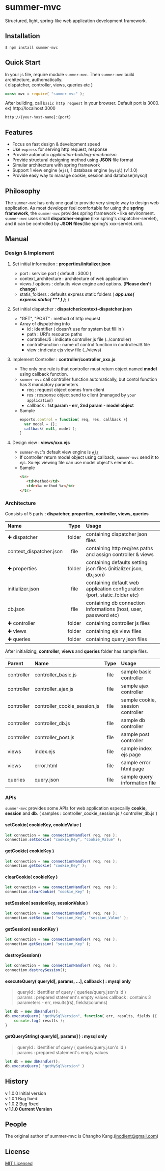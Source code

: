 # summer-mvc
Structured, light, spring-like web application development framework.      

## Installation      
```      
$ npm install summer-mvc      
```      

## Quick Start
In your js file, require module `summer-mvc`. Then `summer-mvc` build architecture, authomatically.     
( dispatcher, controller, views, queries etc )     
```javascript     
const mvc = require( "summer-mvc" );    
```    

After building, call `basic http request` in your browser.
Default port is 3000. ex) http://localhost:3000    
```
http://{your-host-name}:{port}    
```    

## Features       
- Focus on fast design & development speed
- Use `express` for serving http request, response
- Provide automatic *application-building-machanism*
- Provide structural designing method using **JSON** file format
- Simular architecture with spring framework
- Support 1 view engine (`ejs`), 1 database engine (`mysql`) (v1.1.0)
- Provide easy way to manage cookie, session and database(mysql) 

## Philosophy    
The `summer-mvc` has only one goal to provide very simple way to design web application. As most developer feel comfortable for using the **spring framework**, the `summer-mvc` provides spring framework - like environment. `summer-mvc` uses small **dispatcher-engine** (like spring's dispatcher-servlet), and it can be controlled by **JSON files**(like spring's xxx-servlet.xml).      

## Manual    
### Design & Implement
1. Set initial information : **properties/initalizer.json**    
   * port : service port ( default : 3000 )    
   * context_architecture : architecture of web application    
   * views / options : defaults view engine and options. (**Please don't change**)    
   * statis_folders : defaults express static folders ( *__app.use( express.static( *** ) );__* )    


2. Set initial dispatcher : **dispatcher/context-dispatcher.json**    
   * "GET", "POST" : method of http request
   * Array of dispatching info
      * id : identifier ( doesn't use for system but fill in )
      * path : URI's resource paths
      * controllerJS : indicate controller js file (../controller)
      * controlFunction : name of control function in controllerJS file
      * view : indicate ejs view file (../views)


3. Implement Controller : **controller/controller_xxx.js**    
   * The only one rule is that controller must return object named **model** using callback function.    
   * `summer-mvc` call controller function automatically, but contol function has 3 mandatory parameters.    
      * req : request object comes from client    
      * res : response object send to client (managed by `your application`)
      * callback : **1st param - err, 2nd param - model object**
   * Sample
      ```javascript
      exports.control = function( req, res, callback ){
        var model = {};
        callback( null, model );
      }
      ```    



4. Design view : **views/xxx.ejs**    
   * `summer-mvc`'s default view engine is [*`ejs`*](https://www.npmjs.com/package/ejs)
   * If controller return model object using callback, `summer-mvc` send it to *ejs*.
      So ejs viewing file can use model object's elements.
   * Sample
     ```html
     <tr>
        <td>Method</td>
        <td><%= method %></td>
     </tr>
     ```

### Architecture    
Consists of 5 parts : **dispatcher, properties, controller, views, queries**    

| Name | Type | Usage |
|:----|:----:|:----|
|  ✚ dispatcher | folder | containing dispatcher json files |    
|  context_dispatcher.json | file | containing http req/res paths and assign controller & views |    
|  ✚ properties | folder | containing defaults setting json files (initializer.json, db.json) |    
|  initializer.json | file | containing default web application configuration (port, static_folder etc) |    
|  db.json | file | containing db connection informations (host, user, password etc) |    
|  ✚ controller | folder | containing controller js files |    
| ✚ views | folder | containing ejs view files |    
|  ✚ queries | folder | containing query json files |       



After initializing, **controller**, **views** and **queries** folder has sample files.    

| Parent | Name | Type | Usage |
|:----|:----|:----:|:----|
| controller | controller_basic.js | file |  sample basic controller |    
| controller | controller_ajax.js | file |  sample ajax controller |    
| controller | controller_cookie_session.js | file |  sample cookie, session controller |    
| controller | controller_db.js | file |  sample db controller |    
| controller | controller_post.js | file |  sample post controller |    
| views | index.ejs |file| sample index ejs page |    
| views | error.html |file| sample error html page |    
| queries | query.json  | file | sample query information file |


### APIs
`summer-mvc` provides some APIs for web application especailly **cookie, session** and **db**.
( samples : controller_cookie_session.js / controller_db.js )
#### setCookie( cookieKey, cookieValue )    
```javascript    
let connection = new connectionHandler( req, res );    
connection.setCookie( "cookie_Key", "cookie_Value" );    
```
#### getCookie( cookieKey )    
```javascript    
let connection = new connectionHandler( req, res );    
connection.getCookie( "cookie_Key" );    
```
#### clearCookie( cookieKey )    
```javascript    
let connection = new connectionHandler( req, res );    
connection.clearCookie( "cookie_Key" );    
```
#### setSession( sessionKey, sessionValue )    
```javascript    
let connection = new connectionHandler( req, res );    
connection.setSession( "session_Key", "session_Value" );    
```
#### getSession( sessionKey )
```javascript    
let connection = new connectionHandler( req, res );    
connection.getSession( "session_Key" );    
```
#### destroySession()
```javascript    
let connection = new connectionHandler( req, res );    
connection.destroySession();    
```
#### executeQuery( queryId[, params, ...], callback ) : **mysql only**
> queryId : identifier of query ( queries/query.json's id )    
> params : prepared statement's empty values
> callback : contains 3 parameters - err, results(rs), fields(columns)
```javascript
let db = new dbHandler();
db.executeQuery( "getMySqlVersion", function( err, results, fields ){
    console.log( results );
}
```    
#### getQueryString( queryId[, params] ) : **mysql only**
> queryId : identifier of query ( queries/query.json's id )     
> params : prepared statement's empty values    
```javascript
let db = new dbHandler();
db.executeQuery( "getMySqlVersion" )
```    

## History
v 1.0.0 Initial version    
v 1.0.1 Bug fixed    
v 1.0.2 Bug fixed    
**v 1.1.0 Current Version**    

## People
The original author of summer-mvc is Changho Kang.(inodient@gmail.com)  

## License
[MIT Licensed](https://github.com/inodient/summer-mvc/blob/master/LICENSE)  
